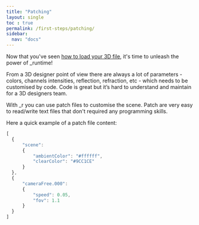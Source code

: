 ```yaml
---
title: "Patching"
layout: single
toc : true
permalink: /first-steps/patching/
sidebar:
  nav: "docs"  
---
```


Now that you've seen [how to load your 3D file](../#launch), it's time to unleash the power of \_runtime!

From a 3D designer point of view there are always a lot of parameters - colors, channels intensities, reflection, refraction, etc - which needs to be customised by code. 
Code is great but it’s hard to understand and maintain for a 3D designers team.

With \_r you can use patch files to customise the scene. Patch are very easy to read/write text files that don't required any programming skills.

Here a quick example of a patch file content:

```javascript
[
  {
      "scene":
      {
          "ambientColor": "#ffffff",
          "clearColor": "#9CC1CE"
      }
  },
  {
      "cameraFree.000":
      {
          "speed": 0.05,
          "fov": 1.1
      }
  }
]
```